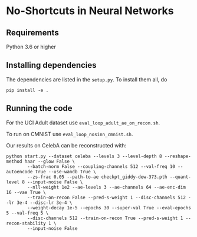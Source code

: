 # No-Shortcuts in Neural Networks

## Requirements

Python 3.6 or higher

## Installing dependencies

The dependencies are listed in the `setup.py`.
To install them all, do

```
pip install -e .
```

## Running the code

For the UCI Adult dataset use `eval_loop_adult_ae_on_recon.sh`.

To run on CMNIST use `eval_loop_nosinn_cmnist.sh`.

Our results on CelebA can be reconstructed with:

```
python start.py --dataset celeba --levels 3 --level-depth 8 --reshape-method haar --glow False \
        --batch-norm False --coupling-channels 512 --val-freq 10 --autoencode True --use-wandb True \
        --zs-frac 0.05 --path-to-ae checkpt_giddy-dew-373.pth --quant-level 8 --input-noise False \
        --nll-weight 1e2 --ae-levels 3 --ae-channels 64 --ae-enc-dim 16 --vae True \
        --train-on-recon False --pred-s-weight 1 --disc-channels 512 --lr 3e-4 --disc-lr 3e-4 \
        --weight-decay 1e-5 --epochs 30 --super-val True --eval-epochs 5 --val-freq 5 \
        --disc-channels 512 --train-on-recon True --pred-s-weight 1 --recon-stability 1 \
        --input-noise False
```
